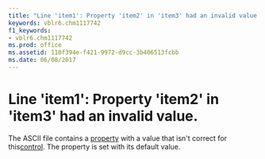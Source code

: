```yaml
---
title: "Line 'item1': Property 'item2' in 'item3' had an invalid value."
keywords: vblr6.chm1117742
f1_keywords:
- vblr6.chm1117742
ms.prod: office
ms.assetid: 110f394e-f421-9972-d9cc-3b406513fcbb
ms.date: 06/08/2017
---
```



# Line 'item1': Property 'item2' in 'item3' had an invalid value.

The ASCII file contains a [property](../../Glossary/vbe-glossary.md) with a value that isn't correct for this[control](../../Glossary/vbe-glossary.md). The property is set with its default value.


